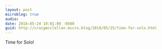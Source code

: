 ```yaml
---
layout: post
microblog: true
audio: 
date: 2018-05-24 19:01:09 -0500
guid: http://craigmcclellan.micro.blog/2018/05/25/time-for-solo.html
---
```

Time for Solo!
